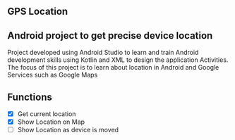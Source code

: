 ## GPS Location

## Android project to get precise device location

Project developed using Android Studio to learn and train Android development skills using Kotlin and XML to design the application Activities. 
The focus of this project is to learn about location in Android and Google Services such as Google Maps

## Functions

- [x] Get current location
- [x] Show Location on Map
- [ ] Show Location as device is moved